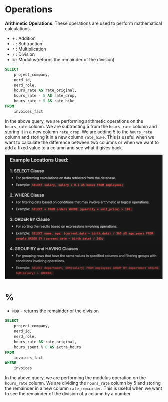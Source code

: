 # Operations
**Arithmetic Operations**: These operations are used to perform mathematical calculations.

- `+` : Addition
- `-` : Subtraction
- `*` : Multiplication
- `/` : Division
- `%` : Modulus(returns the remainder of the division)

```sql
SELECT 
	project_company,
    nerd_id,
    nerd_role,
    hours_rate AS rate_original,
    hours_rate - 5 AS rate_drop,
    hours_rate + 5 AS rate_hike
FROM
	invoices_fact
```

In the above query, we are performing arithmetic operations on the `hours_rate` column. We are subtracting 5 from the `hours_rate` column and storing it in a new column `rate_drop`. We are adding 5 to the `hours_rate` column and storing it in a new column `rate_hike`. This is useful when we want to calculate the difference between two columns or when we want to add a fixed value to a column and see what it gives back.

<img src="../../assets/locations_used.png" alt="ERD" width="1000" />

# % 
- `MOD` - returns the remainder of the division

```sql
SELECT 
    project_company,
    nerd_id,
    nerd_role,
    hours_rate AS rate_original,
    hours_spent % 8 AS extra_hours
FROM
    invoices_fact
WHERE 
    invoices
```

In the above query, we are performing the modulus operation on the `hours_rate` column. We are dividing the `hours_rate` column by 5 and storing the remainder in a new column `rate_remainder`. This is useful when we want to see the remainder of the division of a column by a number.